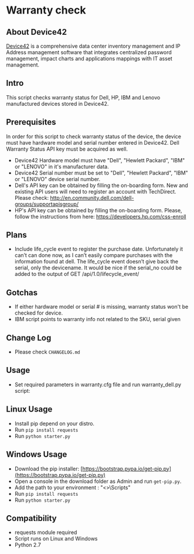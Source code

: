 # Warranty check

## About Device42
[Device42](http://www.device42.com) is a comprehensive data center inventory management and IP Address management software that integrates centralized password management, impact charts and applications mappings with IT asset management.

## Intro
This script checks warranty status for Dell, HP, IBM and Lenovo manufactured devices stored in Device42.

## Prerequisites
In order for this script to check warranty status of the device, the device must have hardware model and serial number entered in Device42. Dell Warranty Status API key must be acquired as well.
- Device42 Hardware model must have "Dell", "Hewlett Packard", "IBM" or "LENOVO" in it's manufacturer data.
- Device42 Serial number must be set to "Dell", "Hewlett Packard", "IBM" or "LENOVO" device serial number.
- Dell's API key can be obtained by filling the on-boarding form. New and existing API users will need to register an account with TechDirect. Please check: http://en.community.dell.com/dell-groups/supportapisgroup/
- HP's API key can be obtained by filling the on-boarding form. Please, follow the instructions from here: https://developers.hp.com/css-enroll

## Plans
- Include life_cycle event to register the purchase date. Unfortunately it can’t can done now, as I can’t easily compare purchases with the information found at dell. The life_cycle event doesn’t give back the serial, only the devicename. It would be nice if the serial_no could be added to the output of GET /api/1.0/lifecycle_event/

## Gotchas
- If either hardware model or serial # is missing, warranty status won't be checked for device.
- IBM script points to warranty info not related to the SKU, serial given

## Change Log
- Please check `CHANGELOG.md`

## Usage
- Set required parameters in warranty.cfg file and run warranty_dell.py script:

## Linux Usage
- Install pip depend on your distro.
- Run `pip install requests`
- Run `python starter.py`

## Windows Usage
- Download the pip installer: [https://bootstrap.pypa.io/get-pip.py](https://bootstrap.pypa.io/get-pip.py)
- Open a console in the download folder as Admin and run `get-pip.py`.
- Add the path to your environment : "<<PythonFolder>>\Scripts"
- Run `pip install requests`
- Run `python starter.py`

## Compatibility
* requests module required
* Script runs on Linux and Windows
* Python 2.7
